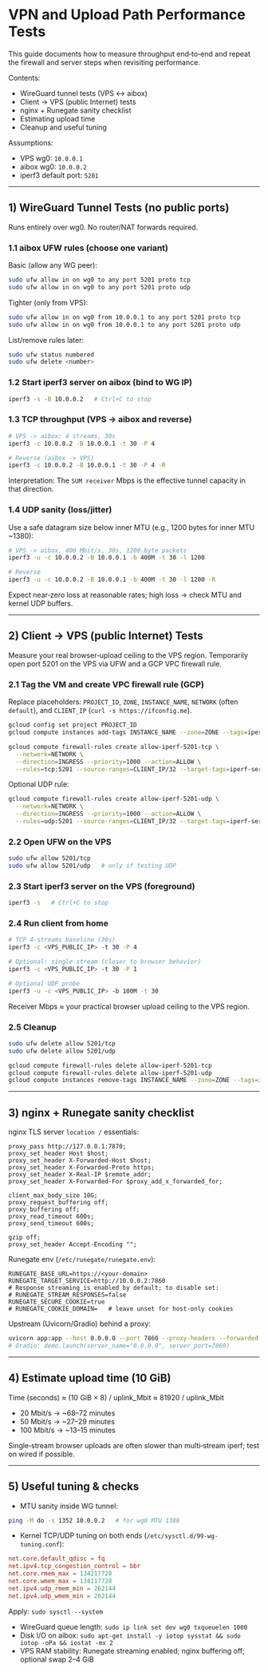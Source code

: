 # VPN and Upload Path Performance Tests

This guide documents how to measure throughput end‑to‑end and repeat the firewall and server steps when revisiting performance.

Contents:
- WireGuard tunnel tests (VPS ↔ aibox)
- Client → VPS (public Internet) tests
- nginx + Runegate sanity checklist
- Estimating upload time
- Cleanup and useful tuning

Assumptions:
- VPS wg0: `10.0.0.1`
- aibox wg0: `10.0.0.2`
- iperf3 default port: `5201`

---

## 1) WireGuard Tunnel Tests (no public ports)

Runs entirely over wg0. No router/NAT forwards required.

### 1.1 aibox UFW rules (choose one variant)

Basic (allow any WG peer):

```bash
sudo ufw allow in on wg0 to any port 5201 proto tcp
sudo ufw allow in on wg0 to any port 5201 proto udp
```

Tighter (only from VPS):

```bash
sudo ufw allow in on wg0 from 10.0.0.1 to any port 5201 proto tcp
sudo ufw allow in on wg0 from 10.0.0.1 to any port 5201 proto udp
```

List/remove rules later:

```bash
sudo ufw status numbered
sudo ufw delete <number>
```

### 1.2 Start iperf3 server on aibox (bind to WG IP)

```bash
iperf3 -s -B 10.0.0.2   # Ctrl+C to stop
```

### 1.3 TCP throughput (VPS → aibox and reverse)

```bash
# VPS -> aibox: 4 streams, 30s
iperf3 -c 10.0.0.2 -B 10.0.0.1 -t 30 -P 4

# Reverse (aibox -> VPS)
iperf3 -c 10.0.0.2 -B 10.0.0.1 -t 30 -P 4 -R
```

Interpretation: The `SUM receiver` Mbps is the effective tunnel capacity in that direction.

### 1.4 UDP sanity (loss/jitter)

Use a safe datagram size below inner MTU (e.g., 1200 bytes for inner MTU ~1380):

```bash
# VPS -> aibox, 400 Mbit/s, 30s, 1200-byte packets
iperf3 -u -c 10.0.0.2 -B 10.0.0.1 -b 400M -t 30 -l 1200

# Reverse
iperf3 -u -c 10.0.0.2 -B 10.0.0.1 -b 400M -t 30 -l 1200 -R
```

Expect near‑zero loss at reasonable rates; high loss → check MTU and kernel UDP buffers.

---

## 2) Client → VPS (public Internet) Tests

Measure your real browser‑upload ceiling to the VPS region. Temporarily open port 5201 on the VPS via UFW and a GCP VPC firewall rule.

### 2.1 Tag the VM and create VPC firewall rule (GCP)

Replace placeholders: `PROJECT_ID`, `ZONE`, `INSTANCE_NAME`, `NETWORK` (often `default`), and `CLIENT_IP` (`curl -s https://ifconfig.me`).

```bash
gcloud config set project PROJECT_ID
gcloud compute instances add-tags INSTANCE_NAME --zone=ZONE --tags=iperf-server

gcloud compute firewall-rules create allow-iperf-5201-tcp \
  --network=NETWORK \
  --direction=INGRESS --priority=1000 --action=ALLOW \
  --rules=tcp:5201 --source-ranges=CLIENT_IP/32 --target-tags=iperf-server
```

Optional UDP rule:

```bash
gcloud compute firewall-rules create allow-iperf-5201-udp \
  --network=NETWORK \
  --direction=INGRESS --priority=1000 --action=ALLOW \
  --rules=udp:5201 --source-ranges=CLIENT_IP/32 --target-tags=iperf-server
```

### 2.2 Open UFW on the VPS

```bash
sudo ufw allow 5201/tcp
sudo ufw allow 5201/udp   # only if testing UDP
```

### 2.3 Start iperf3 server on the VPS (foreground)

```bash
iperf3 -s   # Ctrl+C to stop
```

### 2.4 Run client from home

```bash
# TCP 4-streams baseline (30s)
iperf3 -c <VPS_PUBLIC_IP> -t 30 -P 4

# Optional: single stream (closer to browser behavior)
iperf3 -c <VPS_PUBLIC_IP> -t 30 -P 1

# Optional UDP probe
iperf3 -u -c <VPS_PUBLIC_IP> -b 100M -t 30
```

Receiver Mbps ≈ your practical browser upload ceiling to the VPS region.

### 2.5 Cleanup

```bash
sudo ufw delete allow 5201/tcp
sudo ufw delete allow 5201/udp

gcloud compute firewall-rules delete allow-iperf-5201-tcp
gcloud compute firewall-rules delete allow-iperf-5201-udp
gcloud compute instances remove-tags INSTANCE_NAME --zone=ZONE --tags=iperf-server
```

---

## 3) nginx + Runegate sanity checklist

nginx TLS server `location /` essentials:

```nginx
proxy_pass http://127.0.0.1:7870;
proxy_set_header Host $host;
proxy_set_header X-Forwarded-Host $host;
proxy_set_header X-Forwarded-Proto https;
proxy_set_header X-Real-IP $remote_addr;
proxy_set_header X-Forwarded-For $proxy_add_x_forwarded_for;

client_max_body_size 10G;
proxy_request_buffering off;
proxy_buffering off;
proxy_read_timeout 600s;
proxy_send_timeout 600s;

gzip off;
proxy_set_header Accept-Encoding "";
```

Runegate env (`/etc/runegate/runegate.env`):

```env
RUNEGATE_BASE_URL=https://<your-domain>
RUNEGATE_TARGET_SERVICE=http://10.0.0.2:7860
# Response streaming is enabled by default; to disable set:
# RUNEGATE_STREAM_RESPONSES=false
RUNEGATE_SECURE_COOKIE=true
# RUNEGATE_COOKIE_DOMAIN=   # leave unset for host-only cookies
```

Upstream (Uvicorn/Gradio) behind a proxy:

```bash
uvicorn app:app --host 0.0.0.0 --port 7860 --proxy-headers --forwarded-allow-ips='*'
# Gradio: demo.launch(server_name="0.0.0.0", server_port=7860)
```

---

## 4) Estimate upload time (10 GiB)

Time (seconds) ≈ (10 GiB × 8) / uplink_Mbit ≈ 81920 / uplink_Mbit

- 20 Mbit/s → ~68–72 minutes
- 50 Mbit/s → ~27–29 minutes
- 100 Mbit/s → ~13–15 minutes

Single‑stream browser uploads are often slower than multi‑stream iperf; test on wired if possible.

---

## 5) Useful tuning & checks

- MTU sanity inside WG tunnel:

```bash
ping -M do -s 1352 10.0.0.2   # for wg0 MTU 1380
```

- Kernel TCP/UDP tuning on both ends (`/etc/sysctl.d/99-wg-tuning.conf`):

```conf
net.core.default_qdisc = fq
net.ipv4.tcp_congestion_control = bbr
net.core.rmem_max = 134217728
net.core.wmem_max = 134217728
net.ipv4.udp_rmem_min = 262144
net.ipv4.udp_wmem_min = 262144
```

Apply: `sudo sysctl --system`

- WireGuard queue length: `sudo ip link set dev wg0 txqueuelen 1000`
- Disk I/O on aibox: `sudo apt-get install -y iotop sysstat && sudo iotop -oPa && iostat -mx 2`
- VPS RAM stability: Runegate streaming enabled; nginx buffering off; optional swap 2–4 GiB

